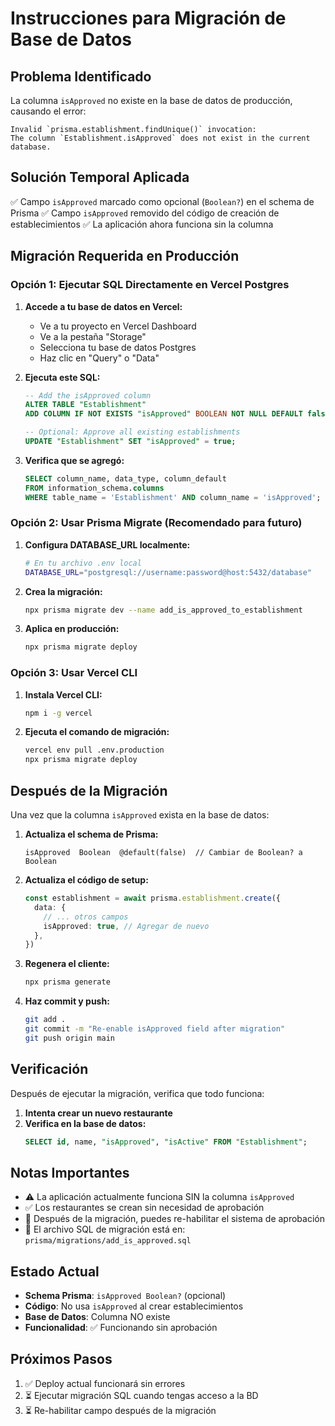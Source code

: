 # Instrucciones para Migración de Base de Datos

## Problema Identificado
La columna `isApproved` no existe en la base de datos de producción, causando el error:
```
Invalid `prisma.establishment.findUnique()` invocation: 
The column `Establishment.isApproved` does not exist in the current database.
```

## Solución Temporal Aplicada
✅ Campo `isApproved` marcado como opcional (`Boolean?`) en el schema de Prisma
✅ Campo `isApproved` removido del código de creación de establecimientos
✅ La aplicación ahora funciona sin la columna

## Migración Requerida en Producción

### Opción 1: Ejecutar SQL Directamente en Vercel Postgres

1. **Accede a tu base de datos en Vercel:**
   - Ve a tu proyecto en Vercel Dashboard
   - Ve a la pestaña "Storage"
   - Selecciona tu base de datos Postgres
   - Haz clic en "Query" o "Data"

2. **Ejecuta este SQL:**
   ```sql
   -- Add the isApproved column
   ALTER TABLE "Establishment" 
   ADD COLUMN IF NOT EXISTS "isApproved" BOOLEAN NOT NULL DEFAULT false;
   
   -- Optional: Approve all existing establishments
   UPDATE "Establishment" SET "isApproved" = true;
   ```

3. **Verifica que se agregó:**
   ```sql
   SELECT column_name, data_type, column_default 
   FROM information_schema.columns 
   WHERE table_name = 'Establishment' AND column_name = 'isApproved';
   ```

### Opción 2: Usar Prisma Migrate (Recomendado para futuro)

1. **Configura DATABASE_URL localmente:**
   ```bash
   # En tu archivo .env local
   DATABASE_URL="postgresql://username:password@host:5432/database"
   ```

2. **Crea la migración:**
   ```bash
   npx prisma migrate dev --name add_is_approved_to_establishment
   ```

3. **Aplica en producción:**
   ```bash
   npx prisma migrate deploy
   ```

### Opción 3: Usar Vercel CLI

1. **Instala Vercel CLI:**
   ```bash
   npm i -g vercel
   ```

2. **Ejecuta el comando de migración:**
   ```bash
   vercel env pull .env.production
   npx prisma migrate deploy
   ```

## Después de la Migración

Una vez que la columna `isApproved` exista en la base de datos:

1. **Actualiza el schema de Prisma:**
   ```prisma
   isApproved  Boolean  @default(false)  // Cambiar de Boolean? a Boolean
   ```

2. **Actualiza el código de setup:**
   ```typescript
   const establishment = await prisma.establishment.create({
     data: {
       // ... otros campos
       isApproved: true, // Agregar de nuevo
     },
   })
   ```

3. **Regenera el cliente:**
   ```bash
   npx prisma generate
   ```

4. **Haz commit y push:**
   ```bash
   git add .
   git commit -m "Re-enable isApproved field after migration"
   git push origin main
   ```

## Verificación

Después de ejecutar la migración, verifica que todo funciona:

1. **Intenta crear un nuevo restaurante**
2. **Verifica en la base de datos:**
   ```sql
   SELECT id, name, "isApproved", "isActive" FROM "Establishment";
   ```

## Notas Importantes

- ⚠️ La aplicación actualmente funciona SIN la columna `isApproved`
- ✅ Los restaurantes se crean sin necesidad de aprobación
- 🔄 Después de la migración, puedes re-habilitar el sistema de aprobación
- 📝 El archivo SQL de migración está en: `prisma/migrations/add_is_approved.sql`

## Estado Actual

- **Schema Prisma**: `isApproved Boolean?` (opcional)
- **Código**: No usa `isApproved` al crear establecimientos
- **Base de Datos**: Columna NO existe
- **Funcionalidad**: ✅ Funcionando sin aprobación

## Próximos Pasos

1. ✅ Deploy actual funcionará sin errores
2. ⏳ Ejecutar migración SQL cuando tengas acceso a la BD
3. ⏳ Re-habilitar campo después de la migración

